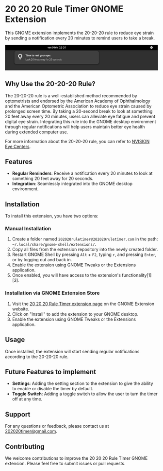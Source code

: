 # 20 20 20 Rule Timer GNOME Extension

This GNOME extension implements the 20-20-20 rule to reduce eye strain by sending a notification every 20 minutes to remind users to take a break.

![Preview of the GNOME extension](preview.png)

## Why Use the 20-20-20 Rule?

The 20-20-20 rule is a well-established method recommended by optometrists and endorsed by the American Academy of Ophthalmology and the American Optometric Association to reduce eye strain caused by prolonged screen time. By taking a 20-second break to look at something 20 feet away every 20 minutes, users can alleviate eye fatigue and prevent digital eye strain. Integrating this rule into the GNOME desktop environment through regular notifications will help users maintain better eye health during extended computer use.

For more information about the 20-20-20 rule, you can refer to [NVISION Eye Centers](https://www.nvisioncenters.com/education/20-20-20-rule/).

## Features

- **Regular Reminders**: Receive a notification every 20 minutes to look at something 20 feet away for 20 seconds.
- **Integration**: Seamlessly integrated into the GNOME desktop environment.

  
## Installation

To install this extension, you have two options:

### Manual Installation
1. Create a folder named `202020ruletimer@202020ruletimer.com` in the path: `~/.local/share/gnome-shell/extensions/`.
2. Copy all files from the extension repository into the newly created folder.
3. Restart GNOME Shell by pressing `Alt` + `F2`, typing `r`, and pressing `Enter`, or by logging out and back in.
4. Enable the extension using GNOME Tweaks or the Extensions application.
5. Once enabled, you will have access to the extension's functionality[1][3].

### Installation via GNOME Extension Store
1. Visit the [20 20 20 Rule Timer extension page](https://extensions.gnome.org/extension/6828/20-20-20-rule-timer/) on the GNOME Extension website.
2. Click on "Install" to add the extension to your GNOME desktop.
3. Enable the extension using GNOME Tweaks or the Extensions application.

## Usage

Once installed, the extension will start sending regular notifications according to the 20-20-20 rule.

## Future Features to implement

- **Settings**: Adding the setting section to the extension to give the ability to enable or disable the timer by default.
- **Toggle Switch**: Adding a toggle switch to allow the user to turn the timer off at any time.

## Support

For any questions or feedback, please contact us at 202020timer@gmail.com.

## Contributing

We welcome contributions to improve the 20 20 20 Rule Timer GNOME extension. Please feel free to submit issues or pull requests.


